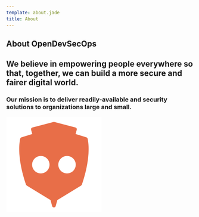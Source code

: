 ```yaml
---
template: about.jade
title: About
---
```


<section class="bb cw wh cc">
    <div class="ct mw600">
        <h1>About OpenDevSecOps</h1>
        <h2 class="fw100">We believe in empowering people everywhere so that, together, we can build a more secure and fairer digital world.</h2>
    </div>
    <div class="ct mw700">
		<h3 class="fw100">Our mission is to deliver readily-available and security solutions to organizations large and small.</h3>
    </div>
</section>

<section class="hero">
    <div>
        <a class="icon" href="https://websecurify.com" target="_blank"><img class="s64" src="uploads/images/logo.websecurify.svg"/></a>
    </div>
</section>
